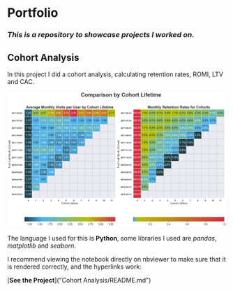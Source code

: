# Portfolio
### *This is a repository to showcase projects I worked on.*

## Cohort Analysis

In this project I did a cohort analysis, calculating retention rates, ROMI, LTV and CAC.

<img src="Cohort Analysis/Cohort_Analysis.png">

The language I used for this is **Python**, some libraries I used are *pandas*, *matplotlib* and *seaborn*.

I recommend viewing the notebook directly on nbviewer to make sure that it is rendered correctly, and the hyperlinks work:

[**See the Project**]("Cohort Analysis/README.md")

